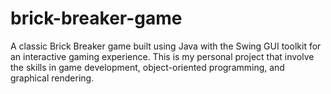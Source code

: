 # brick-breaker-game
A classic Brick Breaker game built using Java with the Swing GUI toolkit for an interactive gaming experience. This is my personal project that involve the skills in game development, object-oriented programming, and graphical rendering.
